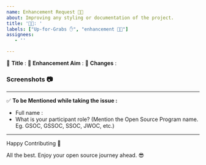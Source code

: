 ```yaml
---
name: Enhancement Request 🧑‍💻
about: Improving any styling or documentation of the project.
title: '🧑‍💻: '
labels: ["Up-for-Grabs ✋", "enhancement 🧑‍💻"]
assignees:
   - ''

---
```


:red_circle: **Title** :
:red_circle: **Enhancement Aim** :
:red_circle: **Changes** : <!-- Enlist those changes you want to do. -->


### Screenshots 📷
<!-- Write N/A if not available-->


***********************************************************************
:white_check_mark: **To be Mentioned while taking the issue :**
- Full name : 
- What is your participant role? (Mention the Open Source Program name. Eg. GSOC, GSSOC, SSOC, JWOC, etc.)

***********************************************************************
Happy Contributing 🚀 

All the best. Enjoy your open source journey ahead. 😎
